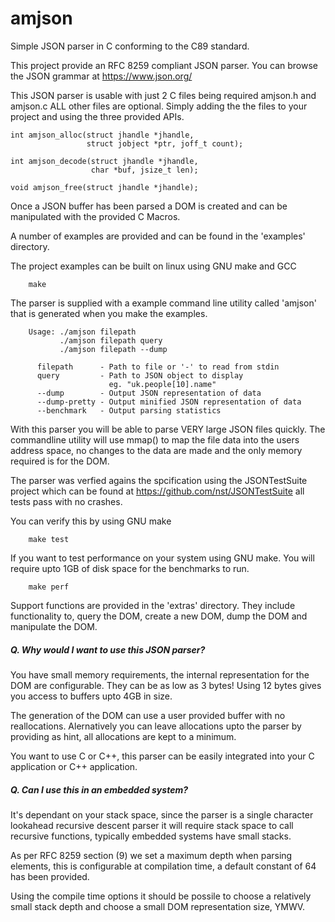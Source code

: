 # amjson
Simple JSON parser in C conforming to the C89 standard.

This project provide an RFC 8259 compliant JSON parser.
You can browse the JSON grammar at https://www.json.org/

This JSON parser is usable with just 2 C files being required 
amjson.h and amjson.c ALL other files are optional. Simply adding 
the the files to your project and using the three provided APIs.

```
int amjson_alloc(struct jhandle *jhandle, 
                 struct jobject *ptr, joff_t count);

int amjson_decode(struct jhandle *jhandle, 
                  char *buf, jsize_t len);
	
void amjson_free(struct jhandle *jhandle);
```

Once a JSON buffer has been parsed a DOM is created and can be
manipulated with the provided C Macros.

A number of examples are provided and can be found in the 'examples' 
directory.

The project examples can be built on linux using GNU make and GCC

```
    make
```

The parser is supplied with a example command line utility called
'amjson' that is generated when you make the examples.

```
    Usage: ./amjson filepath
           ./amjson filepath query
           ./amjson filepath --dump

      filepath      - Path to file or '-' to read from stdin
      query         - Path to JSON object to display
       	              eg. "uk.people[10].name"
      --dump        - Output JSON representation of data
      --dump-pretty - Output minified JSON representation of data
      --benchmark   - Output parsing statistics
```

With this parser you will be able to parse VERY large JSON files
quickly. The commandline utility will use mmap() to map the file 
data into the users address space, no changes to the data are
made and the only memory required is for the DOM.

The parser was verfied agains the spcification using the JSONTestSuite
project which can be found at https://github.com/nst/JSONTestSuite all 
tests pass with no crashes.

You can verify this by using GNU make

```
    make test
```

If you want to test performance on your system using GNU make.
You will require upto 1GB of disk space for the benchmarks to run.

```
    make perf
```

Support functions are provided in the 'extras' directory.
They include functionality to, query the DOM, create a new DOM, dump
the DOM and manipulate the DOM.

##### Q. Why would I want to use this JSON parser?
You have small memory requirements, the internal representation 
for the DOM are configurable. They can be as low as 3 bytes!
Using 12 bytes gives you access to buffers upto 4GB in size.

The generation of the DOM can use a user provided buffer with
no reallocations. Alernatively you can leave allocations upto the
parser by providing as hint, all allocations are kept to a minimum.

You want to use C or C++, this parser can be easily integrated
into your C application or C++ application.

##### Q. Can I use this in an embedded system?
It's dependant on your stack space, since the parser is a single
character lookahead recursive descent parser it will require stack
space to call recursive functions, typically embedded systems have
small stacks.

As per RFC 8259 section (9) we set a maximum depth when parsing 
elements, this is configurable at compilation time, a default 
constant of 64 has been provided.

Using the compile time options it should be possile to choose
a relatively small stack depth and choose a small DOM 
representation size, YMWV.

